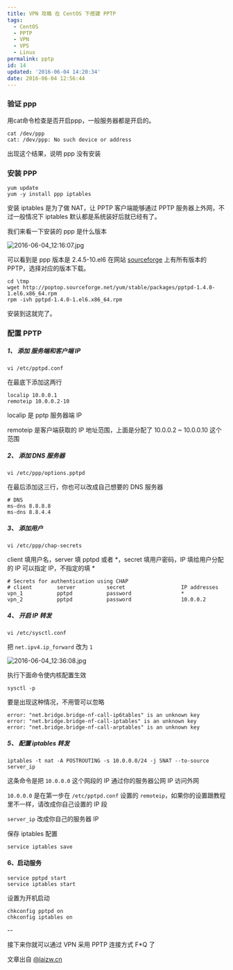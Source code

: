 ```yaml
---
title: VPN 攻略 在 CentOS 下搭建 PPTP
tags:
  - CentOS
  - PPTP
  - VPN
  - VPS
  - Linux
permalink: pptp
id: 14
updated: '2016-06-04 14:20:34'
date: 2016-06-04 12:56:44
---
```


### 验证 ppp
用cat命令检查是否开启ppp，一般服务器都是开启的。

```
cat /dev/ppp
cat: /dev/ppp: No such device or address
```

出现这个结果，说明 ppp 没有安装

### 安装 PPP

```
yum update
yum -y install ppp iptables
```
安装 iptables 是为了做 NAT，让 PPTP 客户端能够通过 PPTP 服务器上外网，不过一般情况下 iptables 默认都是系统装好后就已经有了。

我们来看一下安装的 ppp 是什么版本

![2016-06-04_12:16:07.jpg](http://7xlykq.com1.z0.glb.clouddn.com/image/2016-06-04_12:16:07.jpg-mark)

可以看到是 ppp 版本是 2.4.5-10.el6
在网站 [sourceforge](http://poptop.sourceforge.net/yum/stable/packages/) 上有所有版本的 PPTP，选择对应的版本下载。

```
cd \tmp
wget http://poptop.sourceforge.net/yum/stable/packages/pptpd-1.4.0-1.el6.x86_64.rpm
rpm -ivh pptpd-1.4.0-1.el6.x86_64.rpm
```

安装到这就完了。

### 配置 PPTP

##### 1、 添加 服务端和客户端 IP

```
vi /etc/pptpd.conf
```

在最底下添加这两行

```
localip 10.0.0.1
remoteip 10.0.0.2-10
```

localip 是 pptp 服务器端 IP

remoteip 是客户端获取的 IP 地址范围，上面是分配了 10.0.0.2 ~ 10.0.0.10 这个范围

##### 2、 添加 DNS 服务器

```
vi /etc/ppp/options.pptpd
```

在最后添加这三行，你也可以改成自己想要的 DNS 服务器

```
# DNS
ms-dns 8.8.8.8
ms-dns 8.8.4.4
```

##### 3、 添加用户

```
vi /etc/ppp/chap-secrets
```

client 填用户名，server 填 pptpd 或者 *，secret 填用户密码，IP 填给用户分配的 IP 可以指定 IP，不指定的填 *

```
# Secrets for authentication using CHAP
# client        server          secret                  IP addresses
vpn_1           pptpd           password                *
vpn_2           pptpd           password                10.0.0.2
```

##### 4、 开启 IP 转发

```
vi /etc/sysctl.conf
```

把 `net.ipv4.ip_forward` 改为 `1`

![2016-06-04_12:36:08.jpg](http://7xlykq.com1.z0.glb.clouddn.com/image/2016-06-04_12:36:08.jpg-mark)

执行下面命令使内核配置生效

```
sysctl -p
```

要是出现这种情况，不用管可以忽略

```
error: "net.bridge.bridge-nf-call-ip6tables" is an unknown key
error: "net.bridge.bridge-nf-call-iptables" is an unknown key
error: "net.bridge.bridge-nf-call-arptables" is an unknown key
```

##### 5、 配置 iptables 转发

```
iptables -t nat -A POSTROUTING -s 10.0.0.0/24 -j SNAT --to-source server_ip
```

这条命令是把 `10.0.0.0` 这个网段的 IP 通过你的服务器公网 IP 访问外网

`10.0.0.0` 是在第一步在 `/etc/pptpd.conf` 设置的 `remoteip`，如果你的设置跟教程里不一样，请改成你自己设置的 IP 段

`server_ip` 改成你自己的服务器 IP

保存 iptables 配置

```
service iptables save
```

#### 6、启动服务

```
service pptpd start
service iptables start
```

设置为开机启动

```
chkconfig pptpd on
chkconfig iptables on
```

--

接下来你就可以通过 VPN 采用 PPTP 连接方式 F*Q 了

文章出自 [@laizw.cn](http://laizw.cn)